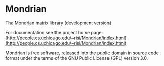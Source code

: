 # Mondrian

The Mondrian matrix library (development version)

For documentation see the project home page: 
[http://people.cs.uchicago.edu/~risi/Mondrian/index.html](http://people.cs.uchicago.edu/~risi/Mondrian/index.html)

Mondrian is free software, released into the public domain in source code format under the terms of the GNU Public License (GPL) version 3.0.
